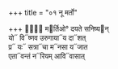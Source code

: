+++
title = "०१ नू मर्तो"

+++
नू᳐᳓ म᳓र्तिओ° दयते सनिष्य᳓न्  
यो᳓ वि᳓ष्णव उरुगाया᳓य दा᳓शत्  
प्र᳓ यः᳓ सत्रा᳓चा म᳓नसा य᳓जात  
एता᳓वन्तं न᳓रियम् आवि᳓वासात्